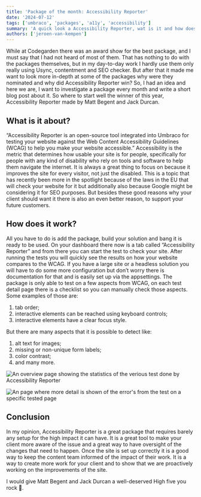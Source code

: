 ```yaml
---
title: 'Package of the month: Accessibility Reporter'
date: '2024-07-12'
tags: ['umbraco', 'packages', 'a11y', 'accessibility']
summary: 'A quick look a Accessibility Reporter, wat is it and how does it work'
authors: ['jeroen-van-kempen']
---
```


While at Codegarden there was an award show for the best package, and I must say that I had not heard of most of them. That has nothing to do with the packages themselves, but in my day-to-day work I hardly use them only really using Usync, contentment and SEO checker. But after that it made me want to look more in-depth at some of the packages why were they nominated and why did Accessibility Reporter win? So, I had an idea and here we are, I want to investigate a package every month and write a short blog post about it. So where to start well the winner of this year, Accessibility Reporter made by Matt Begent and Jack Durcan.

## What is it about?

“Accessibility Reporter is an open-source tool integrated into Umbraco for testing your website against the Web Content Accessibility Guidelines (WCAG) to help you make your website accessible.”
Accessibility is the metric that determines how usable your site is for people, specifically for people with any kind of disability who rely on tools and software to help them navigate the internet. It is always a great thing to focus on because it improves the site for every visitor, not just the disabled. This is a topic that has recently been more in the spotlight because of the laws in the EU that will check your website for it but additionally also because Google might be considering it for SEO purposes. But besides these good reasons why your client should want it there is also an even better reason, to support your future customers.

## How does it work?

All you have to do is add the package, build your solution and bang it is ready to be used. On your dashboard there now is a tab called “Accessibility Reporter” and from there you can start the test to check your site. After running the tests you will quickly see the results on how your website compares to the WCAG. If you have a large site or a headless solution you will have to do some more configuration but don’t worry there is documentation for that and is easily set up via the appsettings.
The package is only able to test on a few aspects from WCAG, on each test detail page there is a checklist so you can manually check those aspects. Some examples of those are:

1. tab order;
2. interactive elements can be reached using keyboard controls;
3. interactive elements have a clear focus style.

But there are many aspects that it is possible to detect like:

1. alt text for images;
2. missing or non-unique form labels;
3. color contrast;
4. and many more.

![An overview page showing the statistics of the verious test done by Accessibility Reporter](/articles/july-accessibility-reporter/Accessibility_Reporter_overview.png)

![An page where more detail is shown of the error's from the test on a specific tested page](/articles/july-accessibility-reporter/Accessibility_Reporter_detail.png)



## Conclusion

In my opinion, Accessibility Reporter is a great package that requires barely any setup for the high impact it can have. It is a great tool to make your client more aware of the issue and a great way to have oversight of the changes that need to happen. Once the site is set up correctly it is a good way to keep the content team informed of the impact of their work. It is a way to create more work for your client and to show that we are proactively working on the improvements of the site.

I would give Matt Begent and Jack Durcan a well-deserved High five you rock 🙏.
